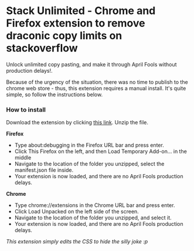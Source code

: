 # Stack Unlimited - Chrome and Firefox extension to remove draconic copy limits on stackoverflow

Unlock unlimited copy pasting, and make it through April Fools without production delays!.

Because of the urgency of the situation, there was no time to publish to the chrome web store - thus, this extension requires a manual install. It's quite simple, so follow the instructions below.

### How to install

Download the extension by clicking [this link](https://github.com/njelich/stack-unlimited/archive/refs/heads/master.zip). Unzip the file.

**Firefox**

 * Type about:debugging in the Firefox URL bar and press enter.
 * Click This Firefox on the left, and then Load Temporary Add-on... in the middle
 * Navigate to the location of the folder you unzipped, select the manifest.json file inside.
 * Your extension is now loaded, and there are no April Fools production delays.

**Chrome**

 * Type chrome://extensions in the Chrome URL bar and press enter.
 * Click Load Unpacked on the left side of the screen.
 * Navigate to the location of the folder you unzipped, and select it.
 * Your extension is now loaded, and there are no April Fools production delays.


*This extension simply edits the CSS to hide the silly joke :p*